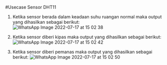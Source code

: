 #Usecase Sensor DHT11
1. Ketika sensor berada dalam keadaan suhu ruangan normal maka output yang dihasilkan sebagai berikut:
![WhatsApp Image 2022-07-17 at 15 02 38](https://user-images.githubusercontent.com/108211172/179391879-aa21d999-935b-467e-957d-87a6707584b6.jpeg)

2. Ketika sensor diberi kipas maka output yang dihasilkan sebagai berikut:
![WhatsApp Image 2022-07-17 at 15 02 42](https://user-images.githubusercontent.com/108211172/179391951-8ea4afed-a5dc-4642-a38f-af63abbe05e5.jpeg)

3. Ketika sensor diberi pemanas maka output yang dihasilkan sebagai berikut:
![WhatsApp Image 2022-07-17 at 15 02 50](https://user-images.githubusercontent.com/108211172/179391966-dc322fa6-f8db-4f33-a316-49471edec909.jpeg)

